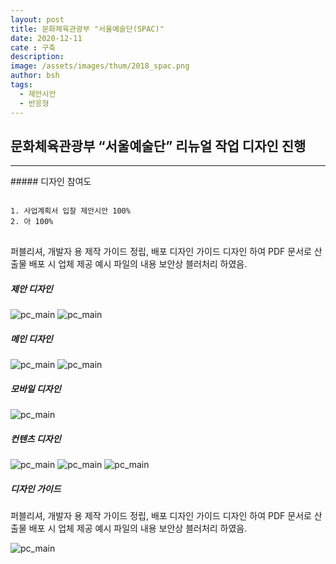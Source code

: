 ```yaml
---
layout: post
title: 문화체육관광부 "서울예술단(SPAC)"
date: 2020-12-11
cate : 구축
description:
image: /assets/images/thum/2018_spac.png
author: bsh
tags:
  - 제안시안
  - 반응형
---
```


<h2>문화체육관광부 “서울예술단” 리뉴얼 작업 디자인 진행</h2>

<hr>
##### 디자인 참여도
<pre>
<code>
1. 사업계획서 입찰 제안시안 100%
2. 아 100%
</code>
</pre>

퍼블리셔, 개발자 용 제작 가이드 정립, 배포
디자인 가이드 디자인 하여 PDF 문서로 산출물 배포 시 업체 제공
예시 파일의 내용 보안상 블러처리 하였음.


##### 제안 디자인
![pc_main](/assets/images/post/spac_pc.jpg)
![pc_main](/assets/images/post/spac_pc.jpg)

##### 메인 디자인
![pc_main](/assets/images/post/spac_pc.jpg)
![pc_main](/assets/images/post/spac_eng.jpg)

##### 모바일 디자인
![pc_main](/assets/images/post/spac_m.jpg)

##### 컨텐츠 디자인
![pc_main](/assets/images/post/spac_sub01.jpg)
![pc_main](/assets/images/post/spac_sub02.jpg)
![pc_main](/assets/images/post/spac_sub03.jpg)

##### 디자인 가이드
퍼블리셔, 개발자 용 제작 가이드 정립, 배포
디자인 가이드 디자인 하여 PDF 문서로 산출물 배포 시 업체 제공
예시 파일의 내용 보안상 블러처리 하였음.

![pc_main](/assets/images/post/spac_gd.jpg)
